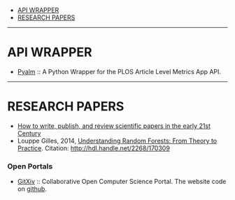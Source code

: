 * [API WRAPPER](#api-wrapper)
* [RESEARCH PAPERS](#research-papers)

----

# API WRAPPER
* [Pyalm](https://github.com/articlemetrics/pyalm) :: A Python Wrapper for the PLOS Article Level Metrics App API.

----

# RESEARCH PAPERS
+ [How to write, publish, and review scientific papers in the early 21st Century](https://github.com/swcarpentry/modern-scientific-authoring) 
+ Louppe Gilles, 2014, [Understanding Random Forests: From Theory to Practice](http://orbi.ulg.ac.be/handle/2268/170309). Citation: http://hdl.handle.net/2268/170309

### Open Portals
+ [GitXiv](http://gitxiv.com) :: Collaborative Open Computer Science Portal. The website code on [github](https://github.com/samim23/GitXiv).

